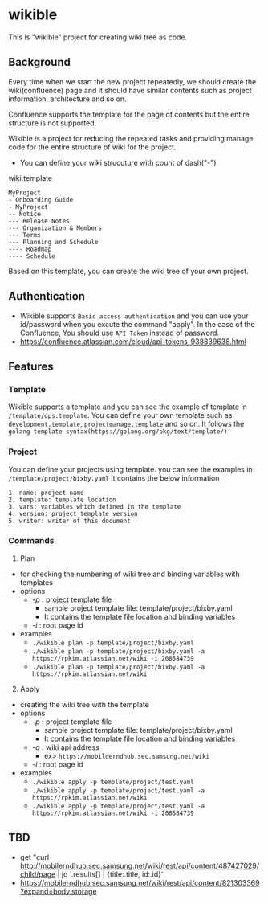 # wikible
This is "wikible" project for creating wiki tree as code.

## Background
Every time when we start the new project repeatedly, we should create the wiki(confluence) page and it should have similar contents such as project information, architecture and so on.

Confluence supports the template for the page of contents but the entire structure is not supported.

Wikible is a project for reducing the repeated tasks and providing manage code for the entire structure of wiki for the project.

- You can define your wiki strucuture with count of dash("-")

wiki.template
```
MyProject 
- Onboarding Guide 
- MyProject
-- Notice 
--- Release Notes 
--- Organization & Members 
--- Terms 
--- Planning and Schedule 
---- Roadmap 
---- Schedule 
```
Based on this template, you can create the wiki tree of your own project.




## Authentication
- Wikible supports `Basic access authentication` and you can use your id/password when you excute the command "apply".
In the case of the Confluence, You should use `API Token` instead of password.
- https://confluence.atlassian.com/cloud/api-tokens-938839638.html


## Features
### Template
Wikible supports a template and you can see the example of template in `/template/ops.template`.
You can define your own template such as `development.template`, `projectmanage.template` and so on.
It follows the `golang template syntax(https://golang.org/pkg/text/template/)`


### Project
You can define your projects using template. you can see the examples in `/template/project/bixby.yaml`
It contains the below information
```
1. name: project name
2. template: template location
3. vars: variables which defined in the template
4. version: project template version
5. writer: writer of this document
```

### Commands
1. Plan
- for checking the numbering of wiki tree and binding variables with templates
- options
  - *-p* : project template file
    - sample project template file: template/project/bixby.yaml
    - It contains the template file location and binding variables
  - *-i* : root page id 
- examples
  - `./wikible plan -p template/project/bixby.yaml`
  - `./wikible plan -p template/project/bixby.yaml -a https://rpkim.atlassian.net/wiki -i 208584739`
  - `./wikible plan -p template/project/bixby.yaml -a https://rpkim.atlassian.net/wiki`
  
2. Apply
- creating the wiki tree with the template
- options
  - *-p* : project template file
    - sample project template file: template/project/bixby.yaml
    - It contains the template file location and binding variables
  - *-a* : wiki api address
    - ex> `https://mobilderndhub.sec.samsung.net/wiki`
  - *-i* : root page id 
- examples
  - `./wikible apply -p template/project/test.yaml`
  - `./wikible apply -p template/project/test.yaml -a https://rpkim.atlassian.net/wiki`
  - `./wikible apply -p template/project/test.yaml -a https://rpkim.atlassian.net/wiki -i 208584739`

## TBD
- get "curl http://mobilerndhub.sec.samsung.net/wiki/rest/api/content/487427029/child/page | jq '.results[] | {title:.title, id:.id}'
- https://mobilerndhub.sec.samsung.net/wiki/rest/api/content/821303369?expand=body.storage